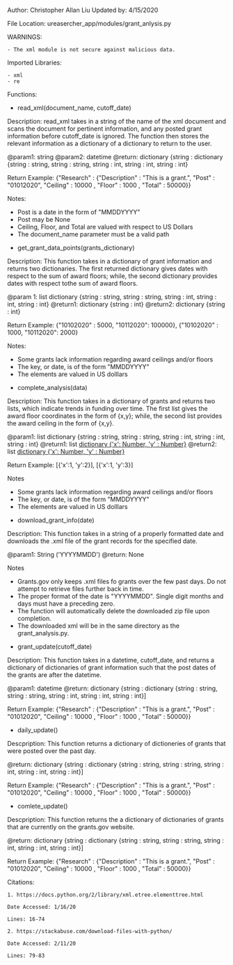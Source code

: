 Author: Christopher Allan Liu
Updated by: 4/15/2020


File Location: ureasercher_app/modules/grant_anlysis.py


WARNINGS:

	- The xml module is not secure against malicious data.


Imported Libraries:

	- xml
	- re


Functions:



+ read_xml(document_name, cutoff_date)

Description: read_xml takes in a string of the name of the xml document and scans the document for pertinent information, and any posted grant information before cutoff_date is ignored. The function then stores the relevant information as a dictionary of a dictionary to return to the user.

@param1: string
@param2: datetime
@return: dictionary {string : dictionary {string : string, string : string, string : int, string : int, string : int}

Return Example: {"Research" : {"Description" : "This is a grant.", "Post" : "01012020", "Ceiling" : 10000 , "Floor" : 1000 , "Total" : 50000}}

Notes:
- Post is a date in the form of "MMDDYYYY"
- Post may be None
- Ceiling, Floor, and Total are valued with respect to US Dollars
- The document_name parameter must be a valid path



+ get_grant_data_points(grants_dictionary)

Description: This function takes in a dictionary of grant information and returns two dictionaries. The first returned dictionary gives dates with respect to the sum of award floors; while, the second dictionary provides dates with respect tothe sum of award floors.

@param 1: list dictionary {string : string, string : string, string : int, string : int, string : int}
@return1: dictionary {string : int}
@return2: dictionary {string : int}

Return Example: {"10102020" : 5000, "10112020": 100000}, {"10102020" : 1000, "10112020": 2000}

Notes:
- Some grants lack information regarding award ceilings and/or floors
- The key, or date, is of the form "MMDDYYYY"
- The elements are valued in US dolllars



+ complete_analysis(data)

Description: This function takes in a dictionary of grants and returns two lists,
which indicate trends in funding over time.  The first list gives the award
floor coordinates in the form of {x,y}; while, the second list provides 
the award ceiling in the form of {x,y}.

@param1: list dictionary {string : string, string : string, string : int, string : int, string : int}
@return1: list [dictionary {'x': Number, 'y' : Number}](floor)
@return2: list [dictionary {'x': Number, 'y' : Number}](ceiling)

Return Example: [{'x':1, 'y':2}], [{'x':1, 'y':3}]

Notes
- Some grants lack information regarding award ceilings and/or floors
- The key, or date, is of the form "MMDDYYYY"
- The elements are valued in US dolllars



+ download_grant_info(date)

Description: This function takes in a string of a properly formatted date
and downloads the .xml file of the grant records for the specified date.

@param1: String ('YYYYMMDD')
@return: None

Notes
- Grants.gov only keeps .xml files fo grants over the few past days. Do not attempt to  retrieve files
further back in time.
- The proper format of the date is "YYYYMMDD".  Single digit months and days must have a preceding zero.
- The function will automatically delete the downloaded zip file upon completion.
- The downloaded xml will be in the same directory as the grant_analysis.py.




+ grant_update(cutoff_date)

Description: This function takes in a datetime, cutoff_date, and returns a dictionary of dictionaries
of grant information such that the post dates of the grants are after the datetime.

@param1: datetime
@return: dictionary {string : dictionary {string : string, string : string, string : int, string : int, string : int}]

Return Example: {"Research" : {"Description" : "This is a grant.", "Post" : "01012020", "Ceiling" : 10000 , "Floor" : 1000 , "Total" : 50000}}



+ daily_update()

Descpription: This function returns a dictionary of dictioneries of grants that 
were posted over the past day.

@return: dictionary {string : dictionary {string : string, string : string, string : int, string : int, string : int}]

Return Example: {"Research" : {"Description" : "This is a grant.", "Post" : "01012020", "Ceiling" : 10000 , "Floor" : 1000 , "Total" : 50000}}



+ comlete_update()

Descpription: This function returns the a dictionary of dictionaries of grants
that are currently on the grants.gov website.

@return: dictionary {string : dictionary {string : string, string : string, string : int, string : int, string : int}]

Return Example: {"Research" : {"Description" : "This is a grant.", "Post" : "01012020", "Ceiling" : 10000 , "Floor" : 1000 , "Total" : 50000}}


Citations:

 	1. https://docs.python.org/2/library/xml.etree.elementtree.html

    Date Accessed: 1/16/20

    Lines: 16-74

    2. https://stackabuse.com/download-files-with-python/

	Date Accessed: 2/11/20

	Lines: 79-83